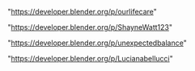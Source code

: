 "https://developer.blender.org/p/ourlifecare"

"https://developer.blender.org/p/ShayneWatt123"

"https://developer.blender.org/p/unexpectedbalance"

"https://developer.blender.org/p/Lucianabellucci"

